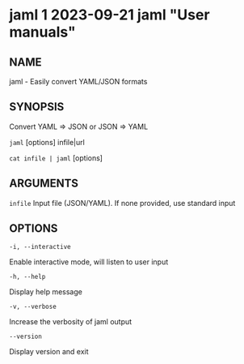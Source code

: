 jaml 1 2023-09-21 jaml "User manuals"
================

## NAME


jaml - Easily convert YAML/JSON formats


## SYNOPSIS


Convert YAML => JSON or JSON => YAML

`jaml` [options] infile|url

`cat infile | jaml` [options]

## ARGUMENTS

`infile` Input file (JSON/YAML). If none provided, use standard input


## OPTIONS

`-i, --interactive`

Enable interactive mode, will listen to user input

`-h, --help`

Display help message

`-v, --verbose`

Increase the verbosity of jaml output

`--version`

Display version and exit
